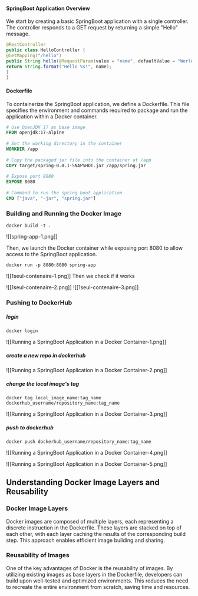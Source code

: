 #### SpringBoot Application Overview

We start by creating a basic SpringBoot application with a single controller. The controller responds to a GET request by returning a simple "Hello" message.
```java
@RestController  
public class HelloController {  
@GetMapping("/hello")  
public String hello(@RequestParam(value = "name", defaultValue = "World") String name) {  
return String.format("Hello %s!", name);  
}  
}
```
#### Dockerfile
To containerize the SpringBoot application, we define a Dockerfile. This file specifies the environment and commands required to package and run the application within a Docker container.
```Dockerfile
# Use OpenJDK 17 as base image  
FROM openjdk:17-alpine  
  
# Set the working directory in the container  
WORKDIR /app  
  
# Copy the packaged jar file into the container at /app  
COPY target/spring-0.0.1-SNAPSHOT.jar /app/spring.jar  
  
# Expose port 8080  
EXPOSE 8080  
  
# Command to run the spring boot application  
CMD ["java", "-jar", "spring.jar"]
```

### Building and Running the Docker Image
```
docker build -t .
```
 ![[spring-app-1.png]]

Then, we launch the Docker container while exposing port 8080 to allow access to the SpringBoot application.

 ```shell
 docker run -p 8080:8080 spring-app
 
```


![[1seul-contenaire-1.png]]
Then we check if it works

![[1seul-contenaire-2.png]]
![[1seul-contenaire-3.png]]

### Pushing to DockerHub
##### login 
```shell
docker login
```

![[Running a SpringBoot Application in a Docker Container-1.png]]

##### create a new repo in dockerhub
![[Running a SpringBoot Application in a Docker Container-2.png]]
##### change the local image's tag
```
docker tag local_image_name:tag_name dockerhub_username/repository_name:tag_name

```

![[Running a SpringBoot Application in a Docker Container-3.png]]
##### push to dockerhub

```shell
docker push dockerhub_username/repository_name:tag_name
```

![[Running a SpringBoot Application in a Docker Container-4.png]]

![[Running a SpringBoot Application in a Docker Container-5.png]]
## Understanding Docker Image Layers and Reusability

### Docker Image Layers

Docker images are composed of multiple layers, each representing a discrete instruction in the Dockerfile. These layers are stacked on top of each other, with each layer caching the results of the corresponding build step. This approach enables efficient image building and sharing.

### Reusability of Images

One of the key advantages of Docker is the reusability of images. By utilizing existing images as base layers in the Dockerfile, developers can build upon well-tested and optimized environments. This reduces the need to recreate the entire environment from scratch, saving time and resources.